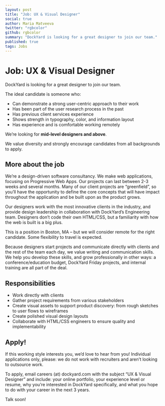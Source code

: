 ```yaml
---
layout: post
title: "Job: UX & Visual Designer"
social: true
author: Maria Matveeva
twitter: "rgbcolor"
github: rgbcolor
summary: "DockYard is looking for a great designer to join our team."
published: true
tags: Jobs
---
```


# Job: UX & Visual Designer
 
DockYard is looking for a great designer to join our team. 
 
The ideal candidate is someone who:
- Can demonstrate a strong user-centric approach to their work
- Has been part of the user research process in the past
- Has previous client services experience
- Shows strength in typography, color, and information layout
- Has experience and is comfortable working remotely
 
We’re looking for **mid-level designers and above**. 

We value diversity and strongly encourage candidates from all backgrounds to apply. 
 
## More about the job
 
We’re a design-driven software consultancy. We make web applications, focusing on Progressive Web Apps. Our projects can last between 2-3 weeks and several months. Many of our client projects are “greenfield”, so you’ll have the opportunity to define the core concepts that will have impact throughout the application and be built upon as the product grows.
 
Our designers work with the most innovative clients in the industry, and provide design leadership in collaboration with DockYard’s Engineering team. Designers don’t code their own HTML/CSS, but a familiarity with how the web is built is a big plus.
 
This is a position in Boston, MA – but we will consider remote for the right candidate. Some flexibility to travel is expected.
 
Because designers start projects and communicate directly with clients and the rest of the team each day, we value writing and communication skills. We help you develop these skills, and grow professionally in other ways: a conference/education budget, DockYard Friday projects, and internal training are all part of the deal.
 
## Responsibilities
- Work directly with clients
- Gather project requirements from various stakeholders
- Create visual assets to support product discovery: from rough sketches to user flows to wireframes
- Create polished visual design layouts
- Collaborate with HTML/CSS engineers to ensure quality and implementability
 
## Apply!
 
If this working style interests you, we’d love to hear from you!  Individual applications only, please: we do not work with recruiters and aren’t looking to outsource work.
 
To apply, email careers (at) dockyard.com with the subject “UX & Visual Designer” and include: your online portfolio, your experience level or resume, why you’re interested in DockYard specifically, and what you hope to do with your career in the next 3 years.
 
Talk soon!
